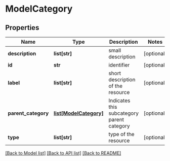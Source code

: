 # ModelCategory

## Properties
Name | Type | Description | Notes
------------ | ------------- | ------------- | -------------
**description** | **list[str]** | small description | [optional] 
**id** | **str** | identifier | [optional] 
**label** | **list[str]** | short description of the resource | [optional] 
**parent_category** | [**list[ModelCategory]**](ModelCategory.md) | Indicates this subcategory parent category | [optional] 
**type** | **list[str]** | type of the resource | [optional] 

[[Back to Model list]](../#documentation-for-models) [[Back to API list]](../#documentation-for-api-endpoints) [[Back to README]](../)



